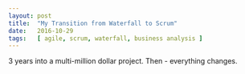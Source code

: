 ```yaml
---
layout: post
title:  "My Transition from Waterfall to Scrum"
date:   2016-10-29
tags:   [ agile, scrum, waterfall, business analysis ]
---
```


3 years into a multi-million dollar project. Then - everything changes.